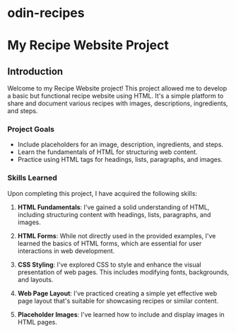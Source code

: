 # odin-recipes
# My Recipe Website Project

## Introduction

Welcome to my Recipe Website project! This project allowed me to develop a basic but functional recipe website using HTML. It's a simple platform to share and document various recipes with images, descriptions, ingredients, and steps.

### Project Goals

- Include placeholders for an image, description, ingredients, and steps.
- Learn the fundamentals of HTML for structuring web content.
- Practice using HTML tags for headings, lists, paragraphs, and images.


### Skills Learned

Upon completing this project, I have acquired the following skills:

1. **HTML Fundamentals**: I've gained a solid understanding of HTML, including structuring content with headings, lists, paragraphs, and images.

2. **HTML Forms**: While not directly used in the provided examples, I've learned the basics of HTML forms, which are essential for user interactions in web development.

3. **CSS Styling**: I've explored CSS to style and enhance the visual presentation of web pages. This includes modifying fonts, backgrounds, and layouts.

4. **Web Page Layout**: I've practiced creating a simple yet effective web page layout that's suitable for showcasing recipes or similar content.

5. **Placeholder Images**: I've learned how to include and display images in HTML pages.